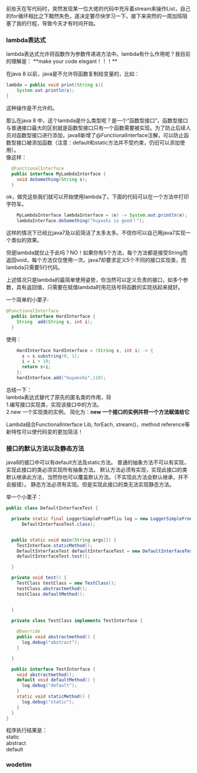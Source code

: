 前些天在写代码时，突然发现某一位大佬的代码中充斥着stream来操作List，自己的for循环相比之下黯然失色，遂决定要尽快学习一下。接下来突然的一周加班阻塞了我的行程，导致今天才有时间开始。

<h3>lambda表达式</h3>  
lambda表达式允许将函数作为参数传递进方法中。lambda有什么作用呢？我目前的理解是：  
**make your code elegant！！！**  

在java 8 以前，java是不允许将函数复制给变量的，比如：  
```java
lambda = public void print(String s){
	System.out.println(s);
} 
```  
这种操作是不允许的。  

那么在java 8 中，这个lambda是什么类型呢？是一个“函数型接口”，函数型接口与普通接口最大的区别就是函数型接口只有一个函数需要被实现。为了防止后续人员对函数型接口进行添加，java8新增了@FunctionalInterface注解，可以防止函数型接口被添加函数（注意：default和static方法并不受约束，仍旧可以添加使用）。  
像这样：  
```java
  @FunctionalInterface
  public interface MyLambdaInterface {
    void doSomething(String s);
  }
```
ok，做完这些我们就可以开始使用lambda了。下面的代码可以在一个方法中打印字符车。  
```java
    MyLambdaInterface lambdaInterface = (e) -> System.out.println(e);
    lambdaInterface.doSomething("huyashi is good！");
```
这样的情况下已经比java7及以前简洁了太多太多。不信你可以自己用java7实现一个类似的效果。  

但是lambda就仅止于此吗？NO！如果你有5个方法，每个方法都是接受String而返回void，每个方法仅仅使用一次。java7却要求定义5个不同的接口实现类，而lambda只需要5行代码。  

上述情况只是lambda的最简单使用姿势，你当然可以定义负责的接口，如多个参数，具有返回值，只需要在赋值lambda时用花括号将函数的实现括起来就好。

一个简单的小栗子:  
```java
@FunctionalInterface
  public interface HardInterface {
    String  add(String s, int i);
  }
```  
使用：
```java
    HardInterface hardInterface = (String s, int i) -> {
      s = s.substring(0, 1);
      i = i + 10;
      return s+i;
    };
    hardInterface.add("huyanshi",110);
```

总结一下：  
lambda表达式替代了原先的匿名类的作用，将  
1.编写接口实现类，实现该接口中的方法。  
2.new 一个实现类的实例。
简化为：**new 一个接口的实例并将一个方法赋值给它**  

Lambda结合FunctionalInterface Lib, forEach, stream()，method reference等新特性可以使代码变的更加简洁！

<h3>接口的默认方法以及静态方法</h3>  
java8的接口中可以有default方法及static方法。  
普通的抽象方法不可以有实现，实现此接口的类必须实现所有抽象方法。  
默认方法必须有实现，实现此接口的类默认继承此方法，当然你也可以覆盖默认方法。（不实现此方法会默认继承，并不会报错）。  
静态方法必须有实现。但是实现此接口的类无法实现静态方法。

举一个小栗子：  
```java  
public class DefaultInterfaceTest {

  private static final LoggerSimpleFromPfliu log = new LoggerSimpleFromPfliu(
      DefaultInterfaceTest.class);


  public static void main(String args[]) {
    TestInterface.staticMethod();
    DefaultInterfaceTest defaultInterfaceTest = new DefaultInterfaceTest();
    defaultInterfaceTest.test();

  }

  private void test() {
    TestClass testClass = new TestClass();
    testClass.abstractmethod();
    testClass.defaultMethod();


  }
  
  private class TestClass implements TestInterface {

   	@Override
    public void abstractmethod() {
      log.debug("abstract");
    }

  }

  public interface TestInterface {
    void abstractmethod();
    default void defaultMethod() {
      log.debug("default");
    }
    static void staticMethod() {
      log.debug("static");
    }
  }
}

```
程序执行结果是：  
static  
abstract  
default  

<h3>wodetim</h3>
<code></code>
